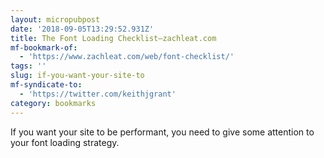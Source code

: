```yaml
---
layout: micropubpost
date: '2018-09-05T13:29:52.931Z'
title: The Font Loading Checklist—zachleat.com
mf-bookmark-of:
  - 'https://www.zachleat.com/web/font-checklist/'
tags: ''
slug: if-you-want-your-site-to
mf-syndicate-to:
  - 'https://twitter.com/keithjgrant'
category: bookmarks
---
```

If you want your site to be performant, you need to give some attention to your font loading strategy.
